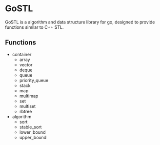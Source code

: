 # GoSTL

GoSTL is a algorithm and data structure library for go, designed to provide functions similar to C++ STL.

## Functions
- container
    - array
    - vector
    - deque
    - queue
    - priority_queue
    - stack
    - map
    - multimap
    - set 
    - multiset
    - rbtree
- algorithm
    - sort
    - stable_sort
    - lower_bound
    - upper_bound